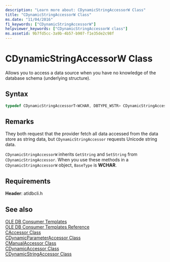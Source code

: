 ```yaml
---
description: "Learn more about: CDynamicStringAccessorW Class"
title: "CDynamicStringAccessorW Class"
ms.date: "11/04/2016"
f1_keywords: ["CDynamicStringAccessorW"]
helpviewer_keywords: ["CDynamicStringAccessorW class"]
ms.assetid: 9b7fd5cc-3a9b-4b57-b907-f1e35de2c98f
---
```

# CDynamicStringAccessorW Class

Allows you to access a data source when you have no knowledge of the database schema (underlying structure).

## Syntax

```cpp
typedef CDynamicStringAccessorT<WCHAR, DBTYPE_WSTR> CDynamicStringAccessorW;
```

## Remarks

They both request that the provider fetch all data accessed from the data store as string data, but `CDynamicStringAccessor` requests Unicode string data.

`CDynamicStringAccessorW` inherits `GetString` and `SetString` from `CDynamicStringAccessor`. When you use these methods in a `CDynamicStringAccessorW` object, `BaseType` is **WCHAR**.

## Requirements

**Header**: atldbcli.h

## See also

[OLE DB Consumer Templates](../../data/oledb/ole-db-consumer-templates-cpp.md)<br/>
[OLE DB Consumer Templates Reference](../../data/oledb/ole-db-consumer-templates-reference.md)<br/>
[CAccessor Class](../../data/oledb/caccessor-class.md)<br/>
[CDynamicParameterAccessor Class](../../data/oledb/cdynamicparameteraccessor-class.md)<br/>
[CManualAccessor Class](../../data/oledb/cmanualaccessor-class.md)<br/>
[CDynamicAccessor Class](../../data/oledb/cdynamicaccessor-class.md)<br/>
[CDynamicStringAccessor Class](../../data/oledb/cdynamicstringaccessor-class.md)<br/>
